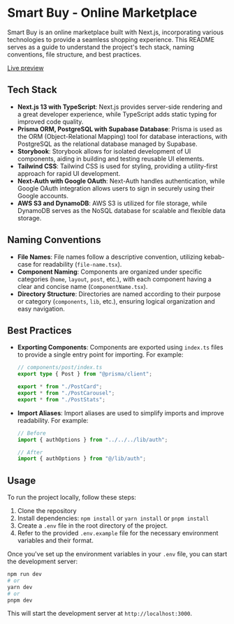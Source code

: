 # Smart Buy - Online Marketplace

Smart Buy is an online marketplace built with Next.js, incorporating various technologies to provide a seamless shopping experience. This README serves as a guide to understand the project's tech stack, naming conventions, file structure, and best practices.

[Live preview](smartbuy-market.vercel.app)

## Tech Stack

- **Next.js 13 with TypeScript**: Next.js provides server-side rendering and a great developer experience, while TypeScript adds static typing for improved code quality.
- **Prisma ORM, PostgreSQL with Supabase Database**: Prisma is used as the ORM (Object-Relational Mapping) tool for database interactions, with PostgreSQL as the relational database managed by Supabase.
- **Storybook**: Storybook allows for isolated development of UI components, aiding in building and testing reusable UI elements.
- **Tailwind CSS**: Tailwind CSS is used for styling, providing a utility-first approach for rapid UI development.
- **Next-Auth with Google OAuth**: Next-Auth handles authentication, while Google OAuth integration allows users to sign in securely using their Google accounts.
- **AWS S3 and DynamoDB**: AWS S3 is utilized for file storage, while DynamoDB serves as the NoSQL database for scalable and flexible data storage.

## Naming Conventions

- **File Names**: File names follow a descriptive convention, utilizing kebab-case for readability (`file-name.tsx`).
- **Component Naming**: Components are organized under specific categories (`home`, `layout`, `post`, etc.), with each component having a clear and concise name (`ComponentName.tsx`).
- **Directory Structure**: Directories are named according to their purpose or category (`components`, `lib`, etc.), ensuring logical organization and easy navigation.

## Best Practices

- **Exporting Components**: Components are exported using `index.ts` files to provide a single entry point for importing. For example:

  ```typescript
  // components/post/index.ts
  export type { Post } from "@prisma/client";

  export * from "./PostCard";
  export * from "./PostCarousel";
  export * from "./PostStats";
  ```

- **Import Aliases**: Import aliases are used to simplify imports and improve readability. For example:

  ```typescript
  // Before
  import { authOptions } from "../../../lib/auth";

  // After
  import { authOptions } from "@/lib/auth";
  ```

## Usage

To run the project locally, follow these steps:

1. Clone the repository
2. Install dependencies: `npm install` or `yarn install` or `pnpm install`
3. Create a `.env` file in the root directory of the project.
4. Refer to the provided `.env.example` file for the necessary environment variables and their format.

Once you've set up the environment variables in your `.env` file, you can start the development server:

```bash
npm run dev
# or
yarn dev
# or
pnpm dev
```

This will start the development server at `http://localhost:3000`.
